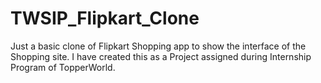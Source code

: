 # TWSIP_Flipkart_Clone
Just a basic clone of Flipkart Shopping app to show the interface of the Shopping site.
I have created this as a Project assigned during Internship Program of TopperWorld.
